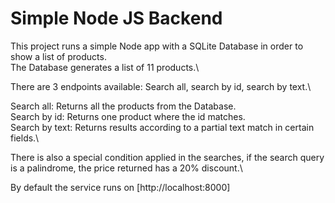 # Simple Node JS Backend

This project runs a simple Node app with a SQLite Database in order to show a list of products.\
The Database generates a list of 11 products.\

There are 3 endpoints available: Search all, search by id, search by text.\

Search all: Returns all the products from the Database.\
Search by id: Returns one product where the id matches.\
Search by text: Returns results according to a partial text match in certain fields.\

There is also a special condition applied in the searches, if the search query is a palindrome, the price returned has a 20% discount.\

By default the service runs on [http://localhost:8000]